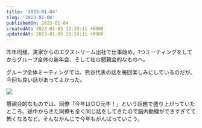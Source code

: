 ```yaml
---
title: '2023-01-04'
slug: '2023-01-04'
publishedOn: 2023-01-04
createdAt: 2023-01-05 13:19:11 +0900
updatedAt: 2023-01-05 13:19:11 +0900
---
```

昨年同様、実家からのエクストリーム出社で仕事始め。1つミーティングをしてからグループ全体の新年会、そして社の懇親会的なものへ。

グループ全体ミーティングでは、熊谷代表の話を毎回楽しみにしているのだが、今回も良い話があってよかった。

![](https://lh3.googleusercontent.com/pw/AL9nZEVylsfF6xHKFNPeP5_E6Tut25txLxPVNXidMPnOYf8cz540j8c4oITmEdtZxvgPkfZxB0iYpvUyHeu1DIgRYiFs4RpwNNOlv85Z-iodcCnJGwSbEVwnxyeGda7vLbmkMEig_5SdLaUIUckLkGa_2Hfbiw=w800)

懇親会的なものでは、同僚「今年は○○元年！」という話題で盛り上がっていたところ、途中からきた同僚も全く同じ話をしてきたので脳内動機ができすぎてて怖くなるなど。そんなかんじで今年もがんばっていこう。

